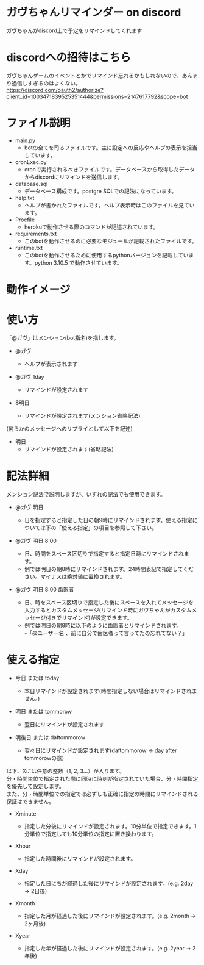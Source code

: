 # ガヴちゃんリマインダー on discord
ガヴちゃんがdiscord上で予定をリマインドしてくれます  

# discordへの招待はこちら
ガヴちゃんゲームのイベントとかでリマインド忘れるかもしれないので、あんまり過信しすぎるのはよくない。  
https://discord.com/oauth2/authorize?client_id=1003471839525351444&permissions=2147617792&scope=bot


# ファイル説明
* main.py
  * botの全てを司るファイルです。主に設定への反応やヘルプの表示を担当しています。  
* cronExec.py
  * cronで実行されるべきファイルです。データベースから取得したデータからdiscordにリマインドを送信します。  
* database.sql
  * データベース構成です。postgre SQLでの記法になっています。
* help.txt
  * ヘルプが書かれたファイルです。ヘルプ表示時はこのファイルを見ています。
* Procfile
  * herokuで動作させる際のコマンドが記述されています。  
* requirements.txt
  * このbotを動作させるのに必要なモジュールが記載されたファイルです。
* runtime.txt
  * このbotを動作させるために使用するpythonバージョンを記載しています。python 3.10.5 で動作させています。

# 動作イメージ


# 使い方
「@ガヴ」はメンション(bot指名)を指します。  

* @ガヴ  
  - ヘルプが表示されます  

* @ガヴ 1day  
  - リマインドが設定されます  

* $明日  
  - リマインドが設定されます(メンション省略記法)  
  

(何らかのメッセージへのリプライとして以下を記述)
* 明日  
  - リマインドが設定されます(省略記法)  

# 記法詳細
メンション記法で説明しますが、いずれの記法でも使用できます。
* @ガヴ 明日  
  - 日を指定すると指定した日の朝9時にリマインドされます。使える指定については下の「使える指定」の項目を参照して下さい。  

* @ガヴ 明日 8:00  
  - 日、時間をスペース区切りで指定すると指定日時にリマインドされます。
  - 例では明日の朝8時にリマインドされます。24時間表記で指定してください。マイナスは絶対値に置換されます。  

* @ガヴ 明日 8:00 歯医者  
  - 日、時をスペース区切りで指定した後にスペースを入れてメッセージを入力するとカスタムメッセージ(リマインド時にガヴちゃんがカスタムメッセージ付きでリマインド)が設定できます。  
  - 例では明日の朝8時に以下のように歯医者とリマインドされます。  
  -「@ユーザー名 、前に自分で歯医者って言ってたの忘れてない？」  

# 使える指定
* 今日 または today  
  - 本日リマインドが設定されます(時間指定しない場合はリマインドされません。)  

* 明日 または tommorow  
  - 翌日にリマインドが設定されます  

* 明後日 または daftommorow  
  - 翌々日にリマインドが設定されます(daftommorow → day after tommorowの意)  
  
以下、Xには任意の整数（1, 2, 3...）が入ります。  
分・時間単位で指定された際に同時に時刻が指定されていた場合、分・時間指定を優先して設定します。  
また、分・時間単位での指定では必ずしも正確に指定の時間にリマインドされる保証はできません。  

* Xminute  
  - 指定した分後にリマインドが設定されます。10分単位で指定できます。1分単位で指定しても10分単位の指定に置き換わります。  

* Xhour  
  - 指定した時間後にリマインドが設定されます。  

* Xday  
  - 指定した日にちが経過した後にリマインドが設定されます。(e.g. 2day → 2日後)  

* Xmonth  
  - 指定した月が経過した後にリマインドが設定されます。(e.g. 2month → 2ヶ月後)  

* Xyear
  - 指定した年が経過した後にリマインドが設定されます。(e.g. 2year → 2年後)  
